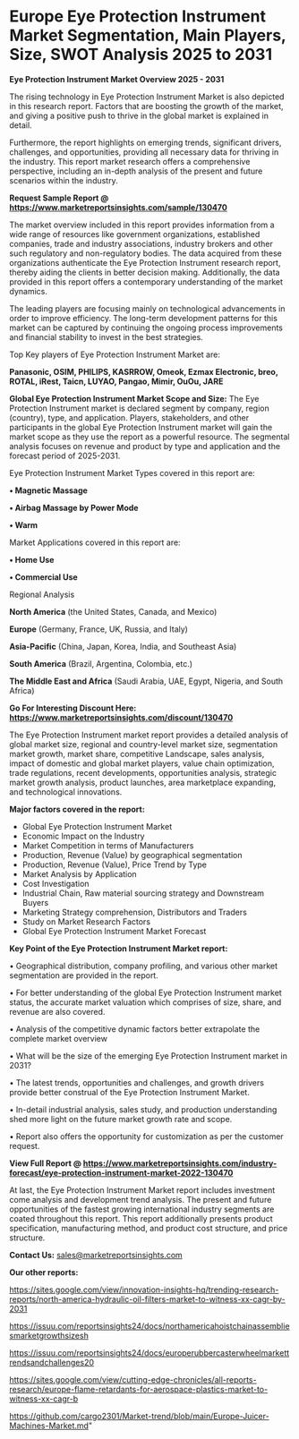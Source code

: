 # Europe Eye Protection Instrument Market Segmentation, Main Players, Size, SWOT Analysis 2025 to 2031

<Strong> Eye Protection Instrument Market Overview 2025 - 2031</strong>

The rising technology in Eye Protection Instrument Market is also depicted in this research report. Factors that are boosting the growth of the market, and giving a positive push to thrive in the global market is explained in detail.

Furthermore, the report highlights on emerging trends, significant drivers, challenges, and opportunities, providing all necessary data for thriving in the industry. This report market research offers a comprehensive perspective, including an in-depth analysis of the present and future scenarios within the industry.

<strong>Request Sample Report @ <a href=https://www.marketreportsinsights.com/sample/130470>https://www.marketreportsinsights.com/sample/130470</a></strong>

The market overview included in this report provides information from a wide range of resources like government organizations, established companies, trade and industry associations, industry brokers and other such regulatory and non-regulatory bodies. The data acquired from these organizations authenticate the Eye Protection Instrument research report, thereby aiding the clients in better decision making. Additionally, the data provided in this report offers a contemporary understanding of the market dynamics.

The leading players are focusing mainly on technological advancements in order to improve efficiency. The long-term development patterns for this market can be captured by continuing the ongoing process improvements and financial stability to invest in the best strategies.

Top Key players of Eye Protection Instrument Market are:

<strong>Panasonic, OSIM, PHILIPS, KASRROW, Omeok, Ezmax Electronic, breo, ROTAL, iRest, Taicn, LUYAO, Pangao, Mimir, OuOu, JARE</strong>

<strong><b>Global Eye Protection Instrument Market Scope and Size:</b></strong>
The Eye Protection Instrument market is declared segment by company, region (country), type, and application. Players, stakeholders, and other participants in the global Eye Protection Instrument market will gain the market scope as they use the report as a powerful resource. The segmental analysis focuses on revenue and product by type and application and the forecast period of 2025-2031.

Eye Protection Instrument Market Types covered in this report are:

<strong>• Magnetic Massage

• Airbag Massage by Power Mode

• Warm</strong>

Market Applications covered in this report are:

<strong>• Home Use

• Commercial Use</strong> 

Regional Analysis

<strong>North America</strong> (the United States, Canada, and Mexico)

<strong>Europe</strong> (Germany, France, UK, Russia, and Italy)

<strong>Asia-Pacific</strong> (China, Japan, Korea, India, and Southeast Asia)

<strong>South America</strong> (Brazil, Argentina, Colombia, etc.)

<strong>The Middle East and Africa</strong> (Saudi Arabia, UAE, Egypt, Nigeria, and South Africa)

<strong>Go For Interesting Discount Here: <a href=https://www.marketreportsinsights.com/discount/130470>https://www.marketreportsinsights.com/discount/130470</a></strong>

The Eye Protection Instrument market report provides a detailed analysis of global market size, regional and country-level market size, segmentation market growth, market share, competitive Landscape, sales analysis, impact of domestic and global market players, value chain optimization, trade regulations, recent developments, opportunities analysis, strategic market growth analysis, product launches, area marketplace expanding, and technological innovations.

<strong><b>Major factors covered in the report:</b></strong>
<ul>
  <li>Global Eye Protection Instrument Market </li>
  <li>Economic Impact on the Industry</li>
  <li>Market Competition in terms of Manufacturers</li>
  <li>Production, Revenue (Value) by geographical segmentation</li>
  <li>Production, Revenue (Value), Price Trend by Type</li>
  <li>Market Analysis by Application</li>
  <li>Cost Investigation</li>
  <li>Industrial Chain, Raw material sourcing strategy and Downstream Buyers</li>
  <li>Marketing Strategy comprehension, Distributors and Traders</li>
  <li>Study on Market Research Factors</li>
  <li>Global Eye Protection Instrument Market Forecast</li>
</ul>

<strong><b>Key Point of the Eye Protection Instrument Market report:</b></strong>

• Geographical distribution, company profiling, and various other market segmentation are provided in the report.

• For better understanding of the global Eye Protection Instrument market status, the accurate market valuation which comprises of size, share, and revenue are also covered.

• Analysis of the competitive dynamic factors better extrapolate the complete market overview

• What will be the size of the emerging Eye Protection Instrument market in 2031?

• The latest trends, opportunities and challenges, and growth drivers provide better construal of the Eye Protection Instrument Market.

• In-detail industrial analysis, sales study, and production understanding shed more light on the future market growth rate and scope.

• Report also offers the opportunity for customization as per the customer request.

<strong><b>View Full Report @ <a href=https://www.marketreportsinsights.com/industry-forecast/eye-protection-instrument-market-2022-130470>https://www.marketreportsinsights.com/industry-forecast/eye-protection-instrument-market-2022-130470</a></b></strong>


At last, the Eye Protection Instrument Market report includes investment come analysis and development trend analysis. The present and future opportunities of the fastest growing international industry segments are coated throughout this report. This report additionally presents product specification, manufacturing method, and product cost structure, and price structure.

<strong>Contact Us:</strong>
sales@marketreportsinsights.com

<strong>Our other reports:</strong>

<a href=https://sites.google.com/view/innovation-insights-hq/trending-research-reports/north-america-hydraulic-oil-filters-market-to-witness-xx-cagr-by-2031>https://sites.google.com/view/innovation-insights-hq/trending-research-reports/north-america-hydraulic-oil-filters-market-to-witness-xx-cagr-by-2031</a>

<a href=https://issuu.com/reportsinsights24/docs/northamericahoistchainassembliesmarketgrowthsizesh>https://issuu.com/reportsinsights24/docs/northamericahoistchainassembliesmarketgrowthsizesh</a>

<a href=https://issuu.com/reportsinsights24/docs/europerubbercasterwheelmarkettrendsandchallenges20>https://issuu.com/reportsinsights24/docs/europerubbercasterwheelmarkettrendsandchallenges20</a>

<a href=https://sites.google.com/view/cutting-edge-chronicles/all-reports-research/europe-flame-retardants-for-aerospace-plastics-market-to-witness-xx-cagr-b>https://sites.google.com/view/cutting-edge-chronicles/all-reports-research/europe-flame-retardants-for-aerospace-plastics-market-to-witness-xx-cagr-b</a>

<a href=https://github.com/cargo2301/Market-trend/blob/main/Europe-Juicer-Machines-Market.md>https://github.com/cargo2301/Market-trend/blob/main/Europe-Juicer-Machines-Market.md</a>"
